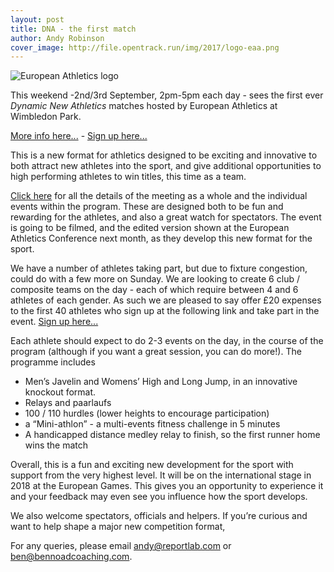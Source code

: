 ```yaml
---
layout: post
title: DNA - the first match
author: Andy Robinson
cover_image: http://file.opentrack.run/img/2017/logo-eaa.png
---
```


![European Athletics logo](http://file.opentrack.run/img/2017/logo-eaa.png)

This weekend -2nd/3rd September, 2pm-5pm each day - sees the first ever <i>Dynamic New Athletics</i> matches hosted by European Athletics at Wimbledon Park.

<a href="http://file.opentrack.run/docs/2017/dna/dna_guide_v3.pdf">More info here...</a> - <a href="https://goo.gl/forms/obPi04eIVZRZfXjJ2">Sign up here...</a>

This is a new format for athletics designed to be exciting and innovative to both attract new athletes into the sport, and give additional opportunities to high performing athletes to win titles, this time as a team.

<a href="http://file.opentrack.run/docs/2017/dna/dna_guide_v3.pdf">Click here</a> for all the details of the meeting as a whole and the individual events within the program.  These are designed both to be fun and rewarding for the athletes, and also a great watch for spectators.  The event is going to be filmed, and the edited version shown at the European Athletics Conference next month, as they develop this new format for the sport. 

We have a number of athletes taking part, but due to fixture congestion, could do with a few more on Sunday.  We are looking to create 6 club / composite teams on the day - each of which require between 4 and 6 athletes of each gender.  As such we are pleased to say offer £20 expenses to the first 40 athletes who sign up at the following link and take part in the event.  <a href="https://goo.gl/forms/obPi04eIVZRZfXjJ2">Sign up here...</a>

Each athlete should expect to do 2-3 events on the day, in the course of the program (although if you want a great session, you can do more!).  The programme includes

 - Men’s Javelin and Womens’ High and Long Jump, in an innovative knockout format.  
 - Relays and paarlaufs
 - 100 / 110 hurdles (lower heights to encourage participation)
 - a “Mini-athlon” - a multi-events fitness challenge in 5 minutes
 - A handicapped distance medley relay to finish, so the first runner home wins the match


Overall, this is a fun and exciting new development for the sport with support from the very highest level.  It will be on the international stage in 2018 at the European Games.  This gives you an opportunity to experience it and your feedback may even see you influence how the sport develops.


We also welcome spectators, officials and helpers.  If you’re curious and want to help shape a major new competition format, 


For any queries, please email andy@reportlab.com or ben@bennoadcoaching.com.


